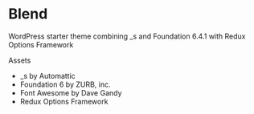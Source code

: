 Blend
===

WordPress starter theme combining _s and Foundation 6.4.1 with Redux Options Framework

Assets
* _s by Automattic
* Foundation 6 by ZURB, inc.
* Font Awesome by Dave Gandy
* Redux Options Framework 